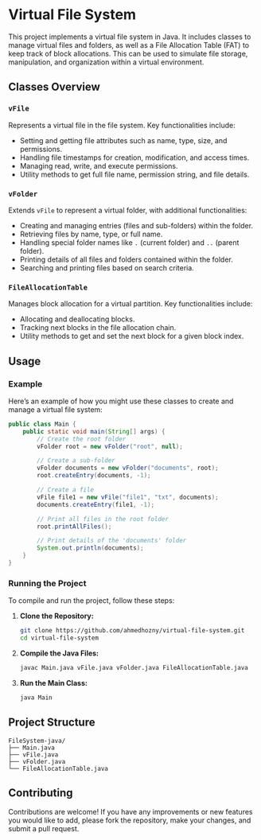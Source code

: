 # Virtual File System

This project implements a virtual file system in Java. It includes classes to manage virtual files and folders, as well as a File Allocation Table (FAT) to keep track of block allocations. This can be used to simulate file storage, manipulation, and organization within a virtual environment.

## Classes Overview

### `vFile`

Represents a virtual file in the file system. Key functionalities include:

- Setting and getting file attributes such as name, type, size, and permissions.
- Handling file timestamps for creation, modification, and access times.
- Managing read, write, and execute permissions.
- Utility methods to get full file name, permission string, and file details.

### `vFolder`

Extends `vFile` to represent a virtual folder, with additional functionalities:

- Creating and managing entries (files and sub-folders) within the folder.
- Retrieving files by name, type, or full name.
- Handling special folder names like `.` (current folder) and `..` (parent folder).
- Printing details of all files and folders contained within the folder.
- Searching and printing files based on search criteria.

### `FileAllocationTable`

Manages block allocation for a virtual partition. Key functionalities include:

- Allocating and deallocating blocks.
- Tracking next blocks in the file allocation chain.
- Utility methods to get and set the next block for a given block index.

## Usage

### Example

Here’s an example of how you might use these classes to create and manage a virtual file system:

```java
public class Main {
    public static void main(String[] args) {
        // Create the root folder
        vFolder root = new vFolder("root", null);

        // Create a sub-folder
        vFolder documents = new vFolder("documents", root);
        root.createEntry(documents, -1);

        // Create a file
        vFile file1 = new vFile("file1", "txt", documents);
        documents.createEntry(file1, -1);

        // Print all files in the root folder
        root.printAllFiles();

        // Print details of the 'documents' folder
        System.out.println(documents);
    }
}

```

### Running the Project

To compile and run the project, follow these steps:

1. **Clone the Repository:**

   ```bash
   git clone https://github.com/ahmedhozny/virtual-file-system.git
   cd virtual-file-system
   ```
   
2. **Compile the Java Files:**
   ```bash
   javac Main.java vFile.java vFolder.java FileAllocationTable.java
   ```
   
3. **Run the Main Class:**
   ```bash
   java Main
   ```

## Project Structure

```text
FileSystem-java/
├── Main.java
├── vFile.java
├── vFolder.java
└── FileAllocationTable.java
```

## Contributing
Contributions are welcome! If you have any improvements or new features you would like to add, please fork the repository, make your changes, and submit a pull request.
